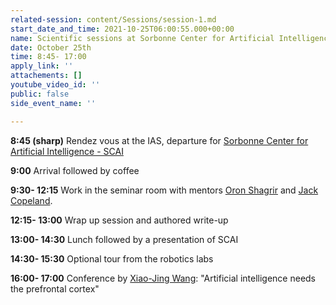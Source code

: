 ```yaml
---
related-session: content/Sessions/session-1.md
start_date_and_time: 2021-10-25T06:00:55.000+00:00
name: Scientific sessions at Sorbonne Center for Artificial Intelligence (SCAI)
date: October 25th
time: 8:45- 17:00
apply_link: ''
attachements: []
youtube_video_id: ''
public: false
side_event_name: ''

---
```

**8:45 (sharp)** Rendez vous at the IAS, departure for [Sorbonne Center for Artificial Intelligence - SCAI](https://scai.sorbonne-universite.fr "SCAI")

**9:00** Arrival followed by coffee

**9:30- 12:15** Work in the seminar room with mentors [Oron Shagrir](/mentors#shagrir) and [Jack Copeland](/mentors#copeland).

**12:15- 13:00** Wrap up session and authored write-up

**13:00- 14:30** Lunch followed by a presentation of SCAI

**14:30- 15:30** Optional tour from the robotics labs

**16:00- 17:00** Conference by [Xiao-Jing Wang](/mentors#wang "Xiao-Jing Wang"): "Artificial intelligence needs the prefrontal cortex"